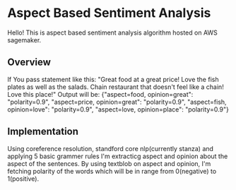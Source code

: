 # Aspect Based Sentiment Analysis
Hello!
This is aspect based sentiment analysis algorithm hosted on AWS sagemaker.
## Overview
If You pass statement like this: "Great food at a great price! Love the fish plates as well as the salads. Chain restaurant that doesn't feel like a chain! Love this place!"
Output will be: {"aspect=food, opinion=great": "polarity=0.9", "aspect=price, opinion=great": "polarity=0.9", "aspect=fish, opinion=love": "polarity=0.9", "aspect=love, opinion=place": "polarity=0.9"}

## Implementation
Using coreference resolution, standford core nlp(currently stanza) and applying 5 basic grammer rules I'm extracticg aspect and opinion about the aspect of the sentences. By using textblob on aspect and opinion, I'm fetching polarity of the words which will be in range from 0(negative) to 1(positive).

